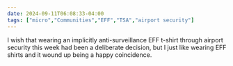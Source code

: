 ```yaml
---
date: 2024-09-11T06:08:33-04:00
tags: ["micro","Communities","EFF","TSA","airport security"]
---
```

I wish that wearing an implicitly anti-surveillance EFF t-shirt through airport security this week had been a deliberate decision, but I just like wearing EFF shirts and it wound up being a happy coincidence.
